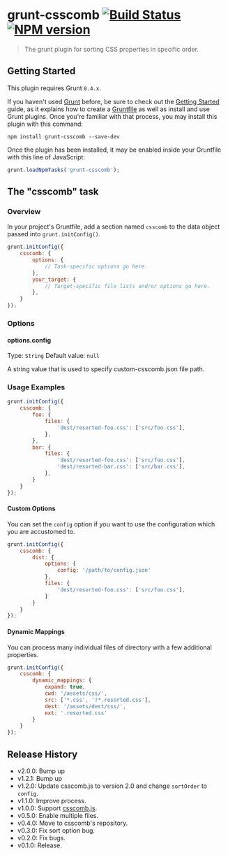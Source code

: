 # grunt-csscomb [![Build Status](https://secure.travis-ci.org/csscomb/grunt-csscomb.png?branch=master)](http://travis-ci.org/csscomb/grunt-csscomb) [![NPM version](https://badge.fury.io/js/grunt-csscomb.png)](http://badge.fury.io/js/grunt-csscomb)

> The grunt plugin for sorting CSS properties in specific order.

## Getting Started

This plugin requires Grunt `0.4.x`.

If you haven't used [Grunt](http://gruntjs.com/) before, be sure to check out the [Getting Started](http://gruntjs.com/getting-started) guide, as it explains how to create a [Gruntfile](http://gruntjs.com/sample-gruntfile) as well as install and use Grunt plugins. Once you're familiar with that process, you may install this plugin with this command:

```shell
npm install grunt-csscomb --save-dev
```

Once the plugin has been installed, it may be enabled inside your Gruntfile with this line of JavaScript:

```js
grunt.loadNpmTasks('grunt-csscomb');
```

## The "csscomb" task

### Overview
In your project's Gruntfile, add a section named `csscomb` to the data object passed into `grunt.initConfig()`.

```js
grunt.initConfig({
    csscomb: {
        options: {
            // Task-specific options go here.
        },
        your_target: {
            // Target-specific file lists and/or options go here.
        },
    }
});
```

### Options

#### options.config
Type: `String`
Default value: `null`

A string value that is used to specify custom-csscomb.json file path.

### Usage Examples

```js
grunt.initConfig({
    csscomb: {
        foo: {
            files: {
                'dest/resorted-foo.css': ['src/foo.css'],
            },
        },
        bar: {
            files: {
                'dest/resorted-foo.css': ['src/foo.css'],
                'dest/resorted-bar.css': ['src/bar.css'],
            },
        }
    }
});
```

#### Custom Options

You can set the `config` option if you want to use the configuration which you are accustomed to.

```js
grunt.initConfig({
    csscomb: {
        dist: {
            options: {
                config: '/path/to/config.json'
            },
            files: {
                'dest/resorted-foo.css': ['src/foo.css'],
            }
        }
    }
});
```

#### Dynamic Mappings

You can process many individual files of directory with a few additional properties.

```js
grunt.initConfig({
    csscomb: {
        dynamic_mappings: {
            expand: true,
            cwd: '/assets/css/',
            src: ['*.css', '!*.resorted.css'],
            dest: '/assets/dest/css/',
            ext: '.resorted.css'
        }
    }
});
```

## Release History


+ v2.0.0: Bump up
+ v1.2.1: Bump up
+ v1.2.0: Update csscomb.js to version 2.0 and change `sortOrder` to `config`.
+ v1.1.0: Improve process.
+ v1.0.0: Support [csscomb.js](http://github.com/csscomb/csscomb.js).
+ v0.5.0: Enable multiple files.
+ v0.4.0: Move to csscomb's repository.
+ v0.3.0: Fix sort option bug.
+ v0.2.0: Fix bugs.
+ v0.1.0: Release.